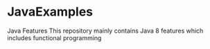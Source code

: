 # JavaExamples
Java Features
This repository mainly contains Java 8 features which includes functional programming

